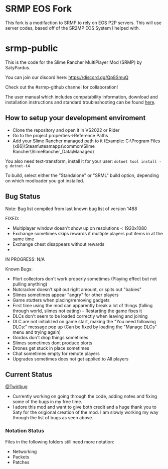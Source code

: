 # SRMP EOS Fork
This fork is a modifaction to SRMP to rely on EOS P2P servers. This will use server codes, based off of the SR2MP EOS System I helped with.

# srmp-public
This is the code for the Slime Rancher MultiPlayer Mod (SRMP) by SatyPardus.

You can join our discord here: https://discord.gg/Qp8SmuQ 

Check out the #srmp-github channel for collaboration!

The user manual which includes compatability information, download and installation instructions and standard troubleshooting can be found [here](/manual.md).

## How to setup your development enviroment
- Clone the repository and open it in VS2022 or Rider
- Go to the project properties->Reference Paths
- Add your Slime Rancher managed path to it (Example: C:\Program Files (x86)\Steam\steamapps\common\Slime Rancher\SlimeRancher_Data\Managed\)

You also need text-transform, install it for your user: `dotnet tool install -g dotnet-t4`

To build, select either the "Standalone" or "SRML" build option, depending on which modloader you got installed.

## Bug Status 
Note: Bug list compiled from last known bug list of version 1488

FIXED:
- Multiplayer window doesn't show up on resolutions < 1920x1080
- Exchange sometimes skips rewards if multiple players put items in at the same time
- Exchange chest disappears without rewards
- 
IN PROGRESS: N/A

Known Bugs:
- Plort collectors don't work properly sometimes (Playing effect but not pulling anything)
- Nutcracker doesn't spit out right amount, or spits out "babies"
- Slimes sometimes appear "angry" for other players
- Game stutters when placing/removing gadgets
- First time using the mod can apparently break a lot of things (falling through world, slimes not eating) - Restarting the game fixes it
- DLCs don't seem to be loaded correctly when leaving and joining
- DLC are not initialized on game start, making the "You need following DLCs:" message pop up (Can be fixed by loading the "Manage DLCs" menu and trying again)
- Gordos don't drop things sometimes
- Slimes sometimes dont produce plorts
- Drones get stuck in place sometimes
- Chat sometimes empty for remote players
- Upgrades sometimes does not get applied to All players


## Current Status
[@Twirlbug](https://github.com/Twirlbug)
- Currently working on going through the code, adding notes and fixing some of the bugs in my free time. 
- I adore this mod and want to give both credit and a huge thank you to Saty for the origional creation of the mod. 
I am slowly working my way through the list of bugs as seen above.

### Notation Status
Files in the following folders still need more notation:
- Networking
- Packets
- Patches
